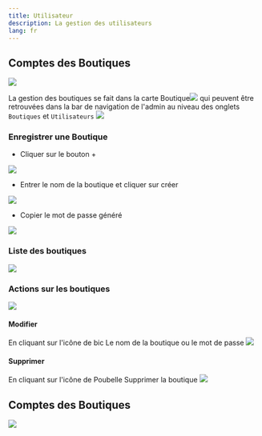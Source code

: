 ```yaml
---
title: Utilisateur
description: La gestion des utilisateurs
lang: fr
---
```


## Comptes des Boutiques
<img src="/inventory_manuel/guides/shop_add_00.jpg"/>

La gestion des boutiques se fait dans la carte Boutique<img class="rounded-lg" src="/inventory_manuel/guides/shop_list_00.jpg"/>
qui peuvent être retrouvées dans la bar de navigation de l'admin au niveau des onglets `Boutiques` et `Utilisateurs`
<img class="rounded-lg" src="/inventory_manuel/guides/sidebar_admin.jpg"/>

### Enregistrer une Boutique
- Cliquer sur le bouton +
<img src="/inventory_manuel/guides/shop_add_01.jpg"/>

- Entrer le nom de la boutique et cliquer sur créer
<img src="/inventory_manuel/guides/shop_add_02.jpg"/>

- Copier le mot de passe généré 
<img class="rounded-lg" src="/inventory_manuel/guides/shop_add_03.jpg"/>

### Liste des boutiques
<img class="rounded-lg" src="/inventory_manuel/guides/shop_list_00.jpg"/>

### Actions sur les boutiques
<img class="rounded-lg" src="/inventory_manuel/guides/shop_action_00.jpg"/>

#### Modifier
En cliquant sur l'icône de bic
Le nom de la boutique ou le mot de passe
<img class="rounded-lg" src="/inventory_manuel/guides/shop_action_01.jpg"/>
#### Supprimer
En cliquant sur l'icône de Poubelle
Supprimer la boutique
<img class="rounded-lg" src="/inventory_manuel/guides/shop_action_02.jpg"/>



## Comptes des Boutiques
<img src="/inventory_manuel/guides/ware_00.jpg"/>

